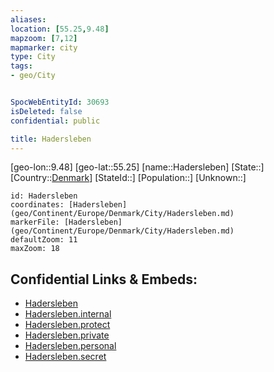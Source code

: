 ```yaml
---
aliases: 
location: [55.25,9.48]
mapzoom: [7,12] 
mapmarker: city 
type: City
tags:
- geo/City


SpocWebEntityId: 30693
isDeleted: false
confidential: public

title: Hadersleben
---
```

[geo-lon::9.48]
[geo-lat::55.25]
[name::Hadersleben]
[State::]
[Country::[Denmark](geo/Continent/Europe/Denmark.md)]
[StateId::]
[Population::]
[Unknown::]


```leaflet
id: Hadersleben
coordinates: [Hadersleben](geo/Continent/Europe/Denmark/City/Hadersleben.md)
markerFile: [Hadersleben](geo/Continent/Europe/Denmark/City/Hadersleben.md)
defaultZoom: 11 
maxZoom: 18
```


## Confidential Links & Embeds: 
- [Hadersleben](../../../../../../_public/geo/Continent/Europe/Denmark/City/Hadersleben.md) 
- [Hadersleben.internal](../../../../../../_internal/geo/Continent/Europe/Denmark/City/Hadersleben.internal.md) 
- [Hadersleben.protect](../../../../../../_protect/geo/Continent/Europe/Denmark/City/Hadersleben.protect.md) 
- [Hadersleben.private](../../../../../../_private/geo/Continent/Europe/Denmark/City/Hadersleben.private.md) 
- [Hadersleben.personal](../../../../../../_personal/geo/Continent/Europe/Denmark/City/Hadersleben.personal.md) 
- [Hadersleben.secret](../../../../../../_secret/geo/Continent/Europe/Denmark/City/Hadersleben.secret.md) 
